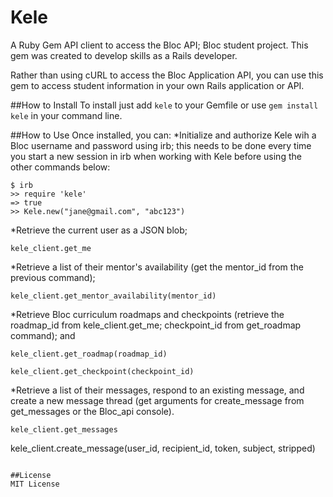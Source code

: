 # Kele
A Ruby Gem API client to access the Bloc API; Bloc student project.  This gem was created to develop skills as a Rails developer.

Rather than using cURL to access the Bloc Application API, you can use this gem to access student information in your own Rails application or API.  

##How to Install
To install just add `kele` to your Gemfile or use `gem install kele` in your command line.

##How to Use
Once installed, you can:
*Initialize and authorize Kele wih a Bloc username and password using irb; this needs to be done every time you start a new session in irb when working with Kele before using the other commands below:
```
$ irb
>> require 'kele'
=> true
>> Kele.new("jane@gmail.com", "abc123")
```
*Retrieve the current user as a JSON blob;
```
kele_client.get_me
```
*Retrieve a list of their mentor's availability (get the mentor_id from the previous command);
```
kele_client.get_mentor_availability(mentor_id)
```
*Retrieve Bloc curriculum roadmaps and checkpoints (retrieve the roadmap_id from kele_client.get_me; checkpoint_id from get_roadmap command); and
```
kele_client.get_roadmap(roadmap_id)
```
```
kele_client.get_checkpoint(checkpoint_id)
```
*Retrieve a list of their messages, respond to an existing message, and create a new message thread (get arguments for create_message from get_messages or the Bloc_api console).
```
kele_client.get_messages
```
kele_client.create_message(user_id, recipient_id, token, subject, stripped)
```

##License
MIT License
